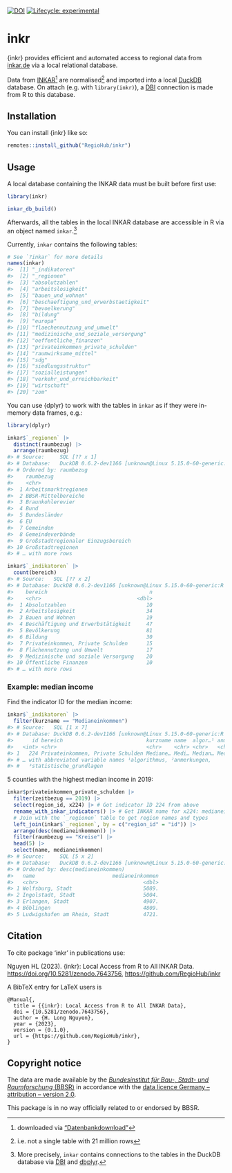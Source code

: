 
<!-- README.md is generated from README.Rmd. Please edit that file -->
<!-- badges: start -->

[![DOI](https://zenodo.org/badge/575766849.svg)](https://zenodo.org/badge/latestdoi/575766849)
[![Lifecycle:
experimental](https://img.shields.io/badge/lifecycle-experimental-orange.svg)](https://lifecycle.r-lib.org/articles/stages.html#experimental)
<!-- badges: end -->

# inkr

{inkr} provides efficient and automated access to regional data from
[inkar.de](https://www.inkar.de) via a local relational database.

Data from [INKAR](https://www.inkar.de)[^1] are normalised[^2] and
imported into a local [DuckDB](https://duckdb.org) database. On attach
(e.g. with `library(inkr)`), a [DBI](https://dbi.r-dbi.org/) connection
is made from R to this database.

## Installation

You can install {inkr} like so:

``` r
remotes::install_github("RegioHub/inkr")
```

## Usage

A local database containing the INKAR data must be built before first
use:

``` r
library(inkr)

inkar_db_build()
```

Afterwards, all the tables in the local INKAR database are accessible in
R via an object named `inkar`.[^3]

Currently, `inkar` contains the following tables:

``` r
# See `?inkar` for more details
names(inkar)
#>  [1] "_indikatoren"                        
#>  [2] "_regionen"                           
#>  [3] "absolutzahlen"                       
#>  [4] "arbeitslosigkeit"                    
#>  [5] "bauen_und_wohnen"                    
#>  [6] "beschaeftigung_und_erwerbstaetigkeit"
#>  [7] "bevoelkerung"                        
#>  [8] "bildung"                             
#>  [9] "europa"                              
#> [10] "flaechennutzung_und_umwelt"          
#> [11] "medizinische_und_soziale_versorgung" 
#> [12] "oeffentliche_finanzen"               
#> [13] "privateinkommen_private_schulden"    
#> [14] "raumwirksame_mittel"                 
#> [15] "sdg"                                 
#> [16] "siedlungsstruktur"                   
#> [17] "sozialleistungen"                    
#> [18] "verkehr_und_erreichbarkeit"          
#> [19] "wirtschaft"                          
#> [20] "zom"
```

You can use {dplyr} to work with the tables in `inkar` as if they were
in-memory data frames, e.g.:

``` r
library(dplyr)

inkar$`_regionen` |>
  distinct(raumbezug) |>
  arrange(raumbezug)
#> # Source:     SQL [?? x 1]
#> # Database:   DuckDB 0.6.2-dev1166 [unknown@Linux 5.15.0-60-generic:R 4.2.2//home/hnguyen9/R/x86_64-pc-linux-gnu-library/4.2/inkr/db/inkar.duckdb]
#> # Ordered by: raumbezug
#>    raumbezug                         
#>    <chr>                             
#>  1 Arbeitsmarktregionen              
#>  2 BBSR-Mittelbereiche               
#>  3 Braunkohlerevier                  
#>  4 Bund                              
#>  5 Bundesländer                      
#>  6 EU                                
#>  7 Gemeinden                         
#>  8 Gemeindeverbände                  
#>  9 Großstadtregionaler Einzugsbereich
#> 10 Großstadtregionen                 
#> # … with more rows

inkar$`_indikatoren` |>
  count(bereich)
#> # Source:   SQL [?? x 2]
#> # Database: DuckDB 0.6.2-dev1166 [unknown@Linux 5.15.0-60-generic:R 4.2.2//home/hnguyen9/R/x86_64-pc-linux-gnu-library/4.2/inkr/db/inkar.duckdb]
#>    bereich                                 n
#>    <chr>                               <dbl>
#>  1 Absolutzahlen                          10
#>  2 Arbeitslosigkeit                       34
#>  3 Bauen und Wohnen                       19
#>  4 Beschäftigung und Erwerbstätigkeit     47
#>  5 Bevölkerung                            81
#>  6 Bildung                                30
#>  7 Privateinkommen, Private Schulden      15
#>  8 Flächennutzung und Umwelt              17
#>  9 Medizinische und soziale Versorgung    20
#> 10 Öffentliche Finanzen                   10
#> # … with more rows
```

### Example: median income

Find the indicator ID for the median income:

``` r
inkar$`_indikatoren` |>
  filter(kurzname == "Medianeinkommen")
#> # Source:   SQL [1 x 7]
#> # Database: DuckDB 0.6.2-dev1166 [unknown@Linux 5.15.0-60-generic:R 4.2.2//home/hnguyen9/R/x86_64-pc-linux-gnu-library/4.2/inkr/db/inkar.duckdb]
#>      id bereich                           kurzname name  algor…¹ anmer…² stati…³
#>   <int> <chr>                             <chr>    <chr> <chr>   <chr>   <chr>  
#> 1   224 Privateinkommen, Private Schulden Mediane… Medi… Median… Median… Statis…
#> # … with abbreviated variable names ¹​algorithmus, ²​anmerkungen,
#> #   ³​statistische_grundlagen
```

5 counties with the highest median income in 2019:

``` r
inkar$privateinkommen_private_schulden |>
  filter(zeitbezug == 2019) |>
  select(region_id, x224) |> # Got indicator ID 224 from above
  rename_with_inkar_indicators() |> # Get INKAR name for x224: medianeinkommen
  # Join with the `_regionen` table to get region names and types
  left_join(inkar$`_regionen`, by = c("region_id" = "id")) |>
  arrange(desc(medianeinkommen)) |>
  filter(raumbezug == "Kreise") |>
  head(5) |>
  select(name, medianeinkommen)
#> # Source:     SQL [5 x 2]
#> # Database:   DuckDB 0.6.2-dev1166 [unknown@Linux 5.15.0-60-generic:R 4.2.2//home/hnguyen9/R/x86_64-pc-linux-gnu-library/4.2/inkr/db/inkar.duckdb]
#> # Ordered by: desc(medianeinkommen)
#>   name                         medianeinkommen
#>   <chr>                                  <dbl>
#> 1 Wolfsburg, Stadt                       5089.
#> 2 Ingolstadt, Stadt                      5004.
#> 3 Erlangen, Stadt                        4907.
#> 4 Böblingen                              4809.
#> 5 Ludwigshafen am Rhein, Stadt           4721.
```

## Citation

To cite package ‘inkr’ in publications use:

Nguyen HL (2023). {inkr}: Local Access from R to All INKAR Data.
<https://doi.org/10.5281/zenodo.7643756>,
<https://github.com/RegioHub/inkr>

A BibTeX entry for LaTeX users is

    @Manual{,
      title = {{inkr}: Local Access from R to All INKAR Data},
      doi = {10.5281/zenodo.7643756},
      author = {H. Long Nguyen},
      year = {2023},
      version = {0.1.0},
      url = {https://github.com/RegioHub/inkr},
    }

## Copyright notice

The data are made available by the [*Bundesinstitut für Bau-, Stadt- und
Raumforschung* (BBSR)](https://www.bbsr.bund.de) in accordance with the
[data licence Germany – attribution – version
2.0](https://www.govdata.de/dl-de/by-2-0).

This package is in no way officially related to or endorsed by BBSR.

[^1]: downloaded via
    [“Datenbankdownload”](https://www.bbr-server.de/imagemap/inkar/download/inkar_2021.zip)

[^2]: i.e. not a single table with 21 million rows

[^3]: More precisely, `inkar` contains connections to the tables in the
    DuckDB database via [DBI](https://dbi.r-dbi.org/) and
    [dbplyr](https://dbplyr.tidyverse.org/).

